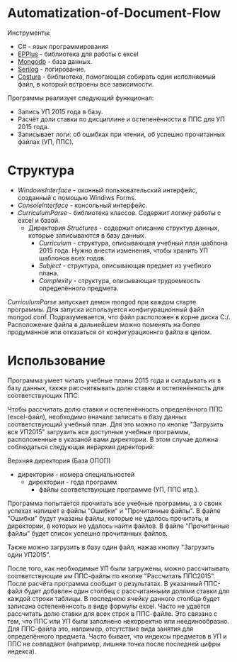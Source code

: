 # Automatization-of-Document-Flow

Инструменты:
 * C# - язык программирования
 * [EPPlus](https://github.com/JanKallman/EPPlus) - библиотека для работы с excel
 * [Mongodb](https://www.mongodb.com/) - база данных.
 * [Serilog](https://serilog.net/) - логирование.
 * [Costura](https://github.com/Fody/Costura) - библиотека, помогающая собирать один исполняемый файл, в который встроены все зависимости.

Программы реализует следующий функционал:
 * Запись УП 2015 года в базу.
 * Расчёт доли ставки по дисциплине и остепенённости в ППС для УП 2015 года.
 * Записывает логи: об ошибках при чтении, об успешно прочитанных файлах (УП, ППС).

# Структура 

 * _WindowsInterface_ - оконный пользовательский интерфейс, созданный с помощью Windiws Forms.
 * _ConsoleInterface_ - консольный интерфейс.
 * _СurriculumParse_ - библиотека классов. Содержит логику работы с excel и базой.
   * Директория _Structures_ - содержит описание структур данных, которые записываются в базу данных.
     * _Curriculum_ - структура, описывающая учебный план шаблона 2015 года. Нужно внести изменения, чтобы хранить УП шаблонов всех годов.
     * _Subject_ - структура, описывающая предмет из учебного плана.
     * _Complexity_ - структура, описывающая трудоемкость определённого предмета. 
     
  _СurriculumParse_ запускает демон mongod при каждом старте программы. Для запуска используется конфигурационный файл mongod.conf. Подразумевается, что файл расположен в корне диска C:/. Расположение файла в дальнейшем можно поменять на более продуманное или отказаться от конфигурационнго файла в целом.
  
# Использование

Программа умеет читать учебные планы 2015 года и складывать их в базу данных, также рассчитвывать долю ставки и остепенённость для соответствующих ППС.

Чтобы рассчитать долю ставки и остепенённость определённого ППС (excel-файл), необходимо вначале записать в базу данных соответствующий учебный план.
Для это можно по кнопке "Загрузить все УП2015" загрузить все доступные учебные программы, расположенные в указаной вами директории.
В этом случае должна соблюдаться следующая иерархия директорий:

Верхняя директория (База ОПОП)
* директории - номера специальностей
  * директории - года программ
    * файлы соответствующие программе (УП, ППС итд.).

Программа попытается прочитать все учебные программы, а о своих успехах напишет в файлы "Ошибки" и "Прочитанные файлы".
В файле "Ошибки" будут указаны файлы, которые не удалось прочитать, и директории, в которых не удалось найти файлов.
В файле "Прочитанные файлы" будет список успешно прочитанных файлов.

Также можно загрузить в базу один файл, нажав кнопку "Загрузить один УП2015".

После того, как необходимые УП были загружены, можно рассчитывать соответствующие им ППС-файлы по кнопке "Рассчитать ППС2015". После расчёта программа сообщит о результатах.
В указанный ППС-файл будет добавлен один столбец с рассчитанными долями ставки для каждой строки таблицы. В последнюю ячейку данного столбца будет записана остепенённсоть в виде формулы excel.
Часто не удаётся рассчитать долю ставки для всех строк в ППС-файле. Это связано с тем, что ППС или УП были заполнено некорректно или неединообразно. Для ППС-файла это, например, отсутствие вида занятия для определённого предмета.
Часто бывает, что индексы предметов в УП и ППС не совпадают (например, лишняя точка после последней цифры индекса).
